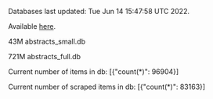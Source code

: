 Databases last updated: Tue Jun 14 15:47:58 UTC 2022. 

Available [here](https://github.com/cbeauhilton/ash-db/releases).


43M	abstracts_small.db

721M	abstracts_full.db

Current number of items in db:
[{"count(*)": 96904}]

Current number of scraped items in db:
[{"count(*)": 83163}]
